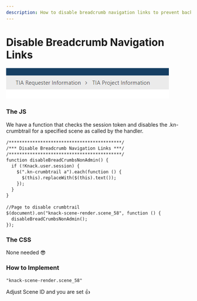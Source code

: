 ```yaml
---
description: How to disable breadcrumb navigation links to prevent backwards navigation
---
```


# Disable Breadcrumb Navigation Links

![Disabled navigation for the TIA Request](<../../../.gitbook/assets/image (54).png>)

### The JS

We have a function that checks the session token and disables the .kn-crumbtrail for a specified scene as called by the handler.

```
/*******************************************/
/*** Disable Breadcrumb Navigation Links ***/
/*******************************************/
function disableBreadCrumbsNonAdmin() {
  if (!Knack.user.session) {
    $(".kn-crumbtrail a").each(function () {
      $(this).replaceWith($(this).text());
    });
  }
}

//Page to disable crumbtrail
$(document).on("knack-scene-render.scene_58", function () {
  disableBreadCrumbsNonAdmin();
});
```

### The CSS

None needed 😎

### How to Implement

```
"knack-scene-render.scene_58"
```

Adjust Scene ID and you are set 👍





